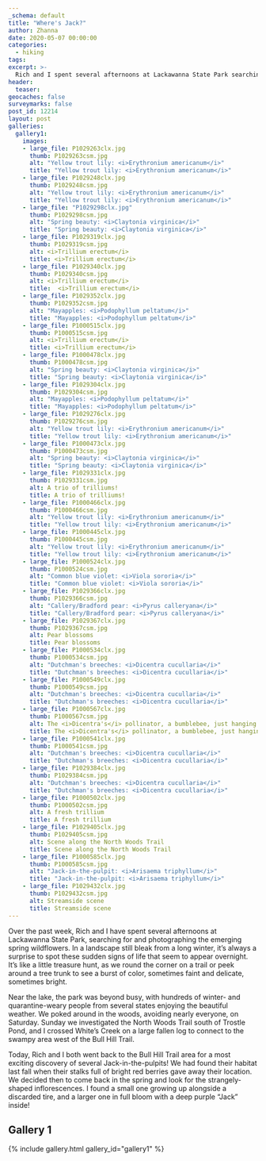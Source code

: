 ```yaml
---
_schema: default
title: "Where's Jack?"
author: Zhanna
date: 2020-05-07 00:00:00
categories:
  - hiking
tags:
excerpt: >-
  Rich and I spent several afternoons at Lackawanna State Park searching for and photographing the emerging spring wildflowers.
header:
  teaser:
geocaches: false
surveymarks: false
post_id: 12214
layout: post
galleries:
  gallery1:
    images:
    - large_file: P1029263clx.jpg
      thumb: P1029263csm.jpg
      alt: "Yellow trout lily: <i>Erythronium americanum</i>"
      title: "Yellow trout lily: <i>Erythronium americanum</i>"
    - large_file: P1029248clx.jpg
      thumb: P1029248csm.jpg
      alt: "Yellow trout lily: <i>Erythronium americanum</i>"
      title: "Yellow trout lily: <i>Erythronium americanum</i>"
    - large_file: "P1029298clx.jpg"
      thumb: P1029298csm.jpg
      alt: "Spring beauty: <i>Claytonia virginica</i>"
      title: "Spring beauty: <i>Claytonia virginica</i>"
    - large_file: P1029319clx.jpg
      thumb: P1029319csm.jpg
      alt: <i>Trillium erectum</i>
      title: <i>Trillium erectum</i>
    - large_file: P1029340clx.jpg
      thumb: P1029340csm.jpg
      alt: <i>Trillium erectum</i> 
      title:  <i>Trillium erectum</i> 
    - large_file: P1029352clx.jpg
      thumb: P1029352csm.jpg
      alt: "Mayapples: <i>Podophyllum peltatum</i>"
      title: "Mayapples: <i>Podophyllum peltatum</i>"
    - large_file: P1000515clx.jpg
      thumb: P1000515csm.jpg
      alt: <i>Trillium erectum</i>
      title: <i>Trillium erectum</i>
    - large_file: P1000478clx.jpg
      thumb: P1000478csm.jpg
      alt: "Spring beauty: <i>Claytonia virginica</i>"
      title: "Spring beauty: <i>Claytonia virginica</i>"
    - large_file: P1029304clx.jpg
      thumb: P1029304csm.jpg
      alt: "Mayapples: <i>Podophyllum peltatum</i>"
      title: "Mayapples: <i>Podophyllum peltatum</i>"     
    - large_file: P1029276clx.jpg
      thumb: P1029276csm.jpg
      alt: "Yellow trout lily: <i>Erythronium americanum</i>"
      title: "Yellow trout lily: <i>Erythronium americanum</i>"
    - large_file: P1000473clx.jpg
      thumb: P1000473csm.jpg
      alt: "Spring beauty: <i>Claytonia virginica</i>"
      title: "Spring beauty: <i>Claytonia virginica</i>"
    - large_file: P1029331clx.jpg
      thumb: P1029331csm.jpg
      alt: A trio of trilliums!
      title: A trio of trilliums!
    - large_file: P1000466clx.jpg
      thumb: P1000466csm.jpg
      alt: "Yellow trout lily: <i>Erythronium americanum</i>"
      title: "Yellow trout lily: <i>Erythronium americanum</i>"      
    - large_file: P1000445clx.jpg
      thumb: P1000445csm.jpg
      alt: "Yellow trout lily: <i>Erythronium americanum</i>"
      title: "Yellow trout lily: <i>Erythronium americanum</i>"
    - large_file: P1000524clx.jpg
      thumb: P1000524csm.jpg
      alt: "Common blue violet: <i>Viola sororia</i>"
      title: "Common blue violet: <i>Viola sororia</i>"
    - large_file: P1029366clx.jpg
      thumb: P1029366csm.jpg
      alt: "Callery/Bradford pear: <i>Pyrus calleryana</i>"
      title: "Callery/Bradford pear: <i>Pyrus calleryana</i>"
    - large_file: P1029367clx.jpg
      thumb: P1029367csm.jpg
      alt: Pear blossoms
      title: Pear blossoms     
    - large_file: P1000534clx.jpg
      thumb: P1000534csm.jpg
      alt: "Dutchman's breeches: <i>Dicentra cucullaria</i>"
      title: "Dutchman's breeches: <i>Dicentra cucullaria</i>"
    - large_file: P1000549clx.jpg
      thumb: P1000549csm.jpg
      alt: "Dutchman's breeches: <i>Dicentra cucullaria</i>"
      title: "Dutchman's breeches: <i>Dicentra cucullaria</i>"
    - large_file: P1000567clx.jpg
      thumb: P1000567csm.jpg
      alt: The <i>Dicentra's</i> pollinator, a bumblebee, just hanging on
      title: The <i>Dicentra's</i> pollinator, a bumblebee, just hanging on
    - large_file: P1000541clx.jpg
      thumb: P1000541csm.jpg
      alt: "Dutchman's breeches: <i>Dicentra cucullaria</i>"
      title: "Dutchman's breeches: <i>Dicentra cucullaria</i>"     
    - large_file: P1029384clx.jpg
      thumb: P1029384csm.jpg
      alt: "Dutchman's breeches: <i>Dicentra cucullaria</i>"
      title: "Dutchman's breeches: <i>Dicentra cucullaria</i>"
    - large_file: P1000502clx.jpg
      thumb: P1000502csm.jpg
      alt: A fresh trillium
      title: A fresh trillium
    - large_file: P1029405clx.jpg
      thumb: P1029405csm.jpg
      alt: Scene along the North Woods Trail
      title: Scene along the North Woods Trail
    - large_file: P1000585clx.jpg
      thumb: P1000585csm.jpg
      alt: "Jack-in-the-pulpit: <i>Arisaema triphyllum</i>"
      title: "Jack-in-the-pulpit: <i>Arisaema triphyllum</i>"     
    - large_file: P1029432clx.jpg
      thumb: P1029432csm.jpg
      alt: Streamside scene
      title: Streamside scene                
---
```


Over the past week, Rich and I have spent several afternoons at Lackawanna State Park, searching for and photographing the emerging spring wildflowers. In a landscape still bleak from a long winter, it’s always a surprise to spot these sudden signs of life that seem to appear overnight. It’s like a little treasure hunt, as we round the corner on a trail or peek around a tree trunk to see a burst of color, sometimes faint and delicate, sometimes bright.

Near the lake, the park was beyond busy, with hundreds of winter- and quarantine-weary people from several states enjoying the beautiful weather. We poked around in the woods, avoiding nearly everyone, on Saturday. Sunday we investigated the North Woods Trail south of Trostle Pond, and I crossed White’s Creek on a large fallen log to connect to the swampy area west of the Bull Hill Trail.

Today, Rich and I both went back to the Bull Hill Trail area for a most exciting discovery of several Jack-in-the-pulpits! We had found their habitat last fall when their stalks full of bright red berries gave away their location. We decided then to come back in the spring and look for the strangely-shaped inflorescences. I found a small one growing up alongside a discarded tire, and a larger one in full bloom with a deep purple “Jack” inside!

<h2>Gallery 1</h2>

{% include gallery.html gallery_id="gallery1" %}
